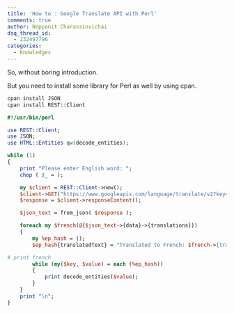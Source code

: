```yaml
---
title: 'How to : Google Translate API with Perl'
comments: true
author: Noppanit Charassinvichai
dsq_thread_id:
  - 232497796
categories:
  - Knowledges
---
```

So, without boring introduction. 

But you need to install some library for Perl as well by using cpan.

``` bash
cpan install JSON
cpan install REST::Client
```

``` perl
#!/usr/bin/perl

use REST::Client;
use JSON;
use HTML::Entities qw(decode_entities);

while (1) 
{
	print "Please enter English word: ";
	chop ( $_ = );

	my $client = REST::Client->new();
	$client->GET("https://www.googleapis.com/language/translate/v2?key=AIzaSyACJybEm6lyelnYHZzXfydtk-V6-Uz48bQ&en&target=fr&q=$_");
	$response = $client->responseContent();

	$json_text = from_json( $response );

	foreach my $french(@{$json_text->{data}->{translations}})
	{
		my %ep_hash = ();
		$ep_hash{translatedText} = "Translated to French: $french->{translatedText}";

# print french
		while (my($key, $value) = each (%ep_hash))
		{
			print decode_entities($value);
		}
	}
	print "\n";
}
```
